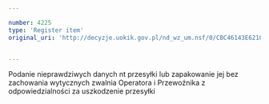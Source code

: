```yaml
---

number: 4225
type: 'Register item'
original_uri: 'http://decyzje.uokik.gov.pl/nd_wz_um.nsf/0/CBC46143E6210B03C1257B0500369E4F?OpenDocument'


---
```


Podanie nieprawdziwych danych nt przesyłki lub zapakowanie jej bez zachowania wytycznych zwalnia Operatora i Przewoźnika z odpowiedzialności za uszkodzenie przesyłki
